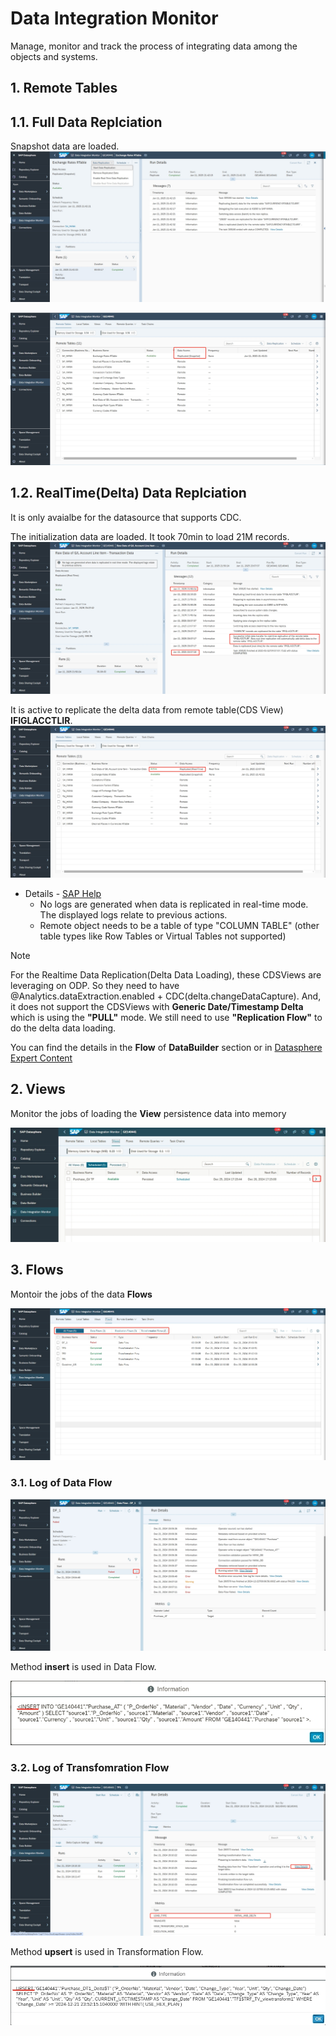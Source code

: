 # Data Integration Monitor 

Manage, monitor and track the process of integrating data among the objects and systems.

## 1. Remote Tables
## 1.1. Full Data Replciation

Snapshot data are loaded.
![alt text](/Integration/images/RD1.png?raw=true)

![alt text](/Integration/images/RD2.png?raw=true)

## 1.2. RealTime(Delta) Data Replciation

It is only avaialbe for the datasource that supports CDC.

The initialization data are loaded. It took 70min to load 21M records.
![alt text](/Integration/images/RD3.png?raw=true)

It is active to replicate the delta data from remote table(CDS View) **IFIGLACCTLIR**.
![alt text](/Integration/images/RD4.png?raw=true)

- Details - [SAP Help](https://help.sap.com/docs/SAP_DATASPHERE/be5967d099974c69b77f4549425ca4c0/441d327ead5c49d580d8600301735c83.html)
  - No logs are generated when data is replicated in real-time mode. The displayed logs relate to previous actions.
  - Remote object needs to be a table of type "COLUMN TABLE" (other table types like Row Tables or Virtual Tables not supported)

> [!Note]
> For the Realtime Data Replication(Delta Data Loading), these CDSViews are leveraging on ODP. So they need to have @Analytics.dataExtraction.enabled + CDC(delta.changeDataCapture). And,
> it does not support the CDSViews with **Generic Date/Timestamp Delta** which is using the **"PULL"** mode. We still need to use **"Replication Flow"** to do the delta data loading.
>
> You can find the details in the **Flow** of **DataBuilder** section or in [Datasphere Expert Content](https://help.sap.com/docs/SUPPORT_CONTENT/datasphere/4723641935.html)

## 2. Views

Monitor the jobs of loading the **View** persistence data into memory

![alt text](/Integration/images/DIM_View.png?raw=true)

## 3. Flows

Montoir the jobs of the data **Flows**

![alt text](/Integration/images/Flows_log.png?raw=true)

### 3.1. Log of Data Flow

![alt text](/Integration/images/DF_log.png?raw=true)

Method **insert** is used in Data Flow.

![alt text](/Integration/images/INSERT.png?raw=true)

### 3.2. Log of Transfomration Flow

![alt text](/Integration/images/TF_log.png?raw=true)

Method **upsert** is used in Transformation Flow.

![alt text](/Integration/images/UPSERT.png?raw=true)

